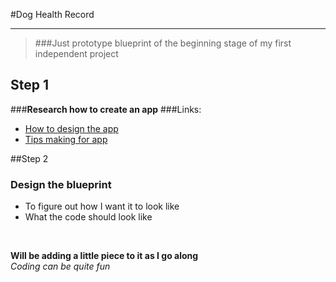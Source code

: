 #Dog Health Record 
******
> ###Just prototype blueprint of the beginning stage of my first independent project 

<!--###*A little something to help the owner keeping a track of their pets health records. This will be probably going to be on-going project.*--> 
## Step 1
###**Research how to create an app** 
###Links:
 
* [How to design the app](https://medium.muz.li/how-to-design-a-great-medical-app-c3079f1390e7) 
* [Tips making for app](https://www.bytelion.com/7-tips-to-consider-when-making-a-medical-app-from-integration-to-security/)

##Step 2
### Design the blueprint 
* To figure out how I want it to look like 
*  What the code should look like
<br>
 
**Will be adding a little piece to it as I go along**
<br>
		*Coding can be quite fun*




